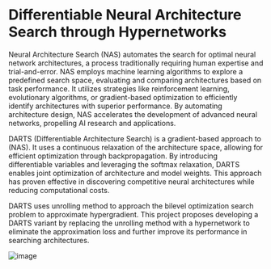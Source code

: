# Differentiable Neural Architecture Search through Hypernetworks
Neural Architecture Search (NAS) automates the search for optimal neural network architectures, a process traditionally requiring human expertise and trial-and-error. NAS employs machine learning algorithms to explore a predefined search space, evaluating and comparing architectures based on task performance. It utilizes strategies like reinforcement learning, evolutionary algorithms, or gradient-based optimization to efficiently identify architectures with superior performance. By automating architecture design, NAS accelerates the development of advanced neural networks, propelling AI research and applications.

DARTS (Differentiable Architecture Search) is a gradient-based approach to (NAS). It uses a continuous relaxation of the architecture space, allowing for efficient optimization through backpropagation. By introducing differentiable variables and leveraging the softmax relaxation, DARTS enables joint optimization of architecture and model weights. This approach has proven effective in discovering competitive neural architectures while reducing computational costs. 

DARTS uses unrolling method to approach the bilevel optimization search problem to approximate hypergradient. This project proposes developing a DARTS variant by replacing the unrolling method with a hypernetwork to eliminate the approximation loss and further improve its performance in searching architectures.

![image](https://github.com/MYY99/Projects/assets/133868293/acc277d1-dca8-4ede-a386-bbad35c4c581)


